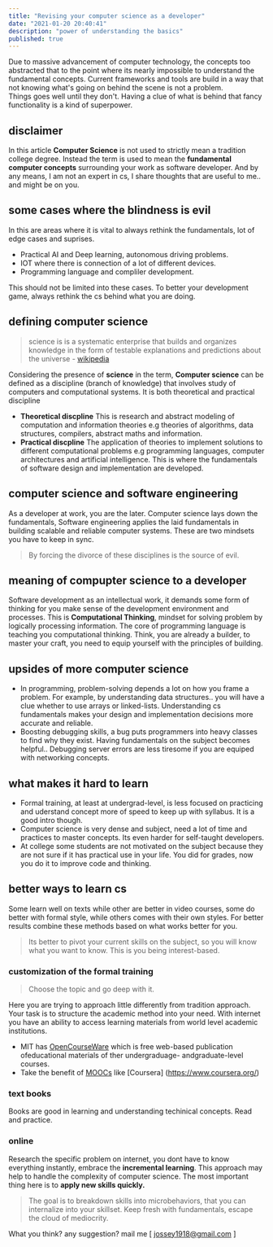 ```yaml
---
title: "Revising your computer science as a developer"  
date: "2021-01-20 20:40:41"  
description: "power of understanding the basics"  
published: true
---
```


Due to massive advancement of computer technology, the concepts too  abstracted that to the point  where its nearly impossible to understand the fundamental concepts. Current frameworks and tools are build in a way that not knowing what's going on behind the scene is not a problem.   
Things goes well until they don't. Having a clue of what is behind that fancy functionality is a kind of superpower.

## disclaimer
In this article **Computer Science** is not used to strictly mean a tradition college degree. Instead the term is used to mean the **fundamental computer concepts** surrounding your work as software developer. And by any means, I am not an expert in cs, I share thoughts that are useful to me.. and might be on you.

## some cases where the blindness is evil 
In this are areas where it is vital to always rethink the fundamentals, lot of edge cases and suprises.   
- Practical AI and Deep learning, autonomous driving problems. 
- IOT where there is connection of a lot of different devices.
- Programming language and compliler development.  

This should not be limited into these cases. To better your development game, always rethink the cs behind what you are doing. 


## defining computer science
>science is is a systematic enterprise that builds and organizes knowledge in the form of testable explanations and predictions about the universe - <a href="https://en.wikipedia.org/wiki/Science" target="_blank">wikipedia</a>  

Considering the presence of **science** in the term, **Computer science** can be defined as a discipline (branch of knowledge) that involves study of computers and computational systems. It is both theoretical and practical discipline   
- **Theoretical discpline**
This is research and abstract modeling of computation and information theories e.g theories of algorithms, data structures, compilers, abstract maths and information.
- **Practical discpline**
The application of theories to implement solutions to different computational problems e.g  programming languages, computer architectures and artificial intelligence. This is where the fundamentals of software design and implementation are developed. 

## computer science and software engineering
As a developer at work, you are the later. Computer science lays down the fundamentals, Software engineering  applies the laid fundamentals in building scalable and reliable computer systems. These are two mindsets you have to keep in sync. 

>By forcing the divorce of these disciplines is the source of evil.    

## meaning of compupter science to a developer
Software development as an intellectual work, it demands some form of thinking for you make sense of the development environment and processes. This is **Computational Thinking**, mindset for solving problem by logically processing information.  The core of programming language is teaching you computational thinking. Think, you are already a builder, to master your craft, you need to equip yourself with the principles of building. 
    
## upsides of more computer science
- In programming, problem-solving depends a lot on how you frame a problem. For example, by understanding data structures.. you will have a clue whether to use arrays or linked-lists. Understanding cs fundamentals makes your design and implementation decisions more accurate and reliable.
- Boosting debugging skills, a bug puts programmers into heavy classes to find why they exist. Having fundamentals on the subject becomes helpful.. Debugging server errors are less tiresome if you are equiped with networking concepts.

## what makes it hard to learn 
- Formal training, at least at undergrad-level, is less focused on practicing and uderstand concept more of speed to keep up with syllabus. It is a good intro though.
- Computer science is very dense and subject, need a lot of time and practices to master concepts. Its even harder for self-taught developers. 
- At college some students are not motivated on the subject because they are not sure if it has practical use in your life. You did for grades, now you do it to improve code and thinking.
    
## better ways to learn cs
Some learn well on texts while other are better in video courses, some do better with formal style, while others comes with their own styles. For better results combine these methods based on what works better for you. 
> Its better to pivot your current skills on the subject, so you will know what you want to know. This is you being interest-based. 

### customization of the formal training 
> Choose the topic and go deep with it.  

Here you are trying to approach little differently from tradition approach. Your task is to structure the academic method into your need. With internet you have an ability to access learning materials from world level academic institutions. 

- MIT has [OpenCourseWare](https://ocwmit.edu/index.htm) which is free web-based publication ofeducational materials of ther undergraduage- andgraduate-level courses. 
- Take the benefit of [MOOCs](https://en.wikipedia.org/wiki/Massive_open_online_course) like [Coursera] (https://www.coursera.org/) 

### text books
Books are good in learning and understanding techinical concepts. Read and practice.

### online
Research the specific problem on internet, you dont have to know everything instantly, embrace the **incremental learning**. This approach may help to handle the complexity of computer science. 
The most important thing here is to **apply new skills quickly.**

> The goal is to breakdown skills into microbehaviors, that you can internalize into your skillset. Keep fresh with fundamentals, escape the cloud of  mediocrity.


What you think? any suggestion? mail me [ <a href="mailto:jossey1918@gmail.com">jossey1918@gmail.com</a> ]